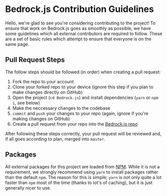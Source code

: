 # Bedrock.js Contribution Guidelines

Hello, we're glad to see you're considering contributing to the project! To ensure that work on Bedrock.js goes as smoothly as possible, we have some guidelines which all external contributors are required to follow. These are a set of basic rules which attempt to ensure that everyone is on the same page. 

## Pull Request Steps
The follow steps should be followed (in order) when creating a pull request:
1. Fork the repo to your account
2. Clone your forked repo to your device (ignore this step if you plan to make changes directly on GitHub)
3. Open the project (`cd Bedrock.js`) and install dependencies (`yarn` or `npm i`, see below)
4. Make the neccessary changes to the codebase
5. `commit` and `push` your changes to your repo (again, ignore if you're making changes on GitHub)
6. Create a pull request from your repo into the [Bedrock.js repo](https://github.com/BedrockJS/Bedrock.js)

After following these steps correctly, your pull request will be reviewed and, if all goes according to plan, merged into `master`.

## Packages
All external packages for this project are loaded from [NPM](https://npmjs.com). While it is not a requirement, we strongly recommend using `yarn` to install packages rather than the default `npm`.
The reason for this is simple; `yarn` is not only quite a lot faster than `npm` most of the time (thanks to lot's of caching), but it is just generally nicer to use.
